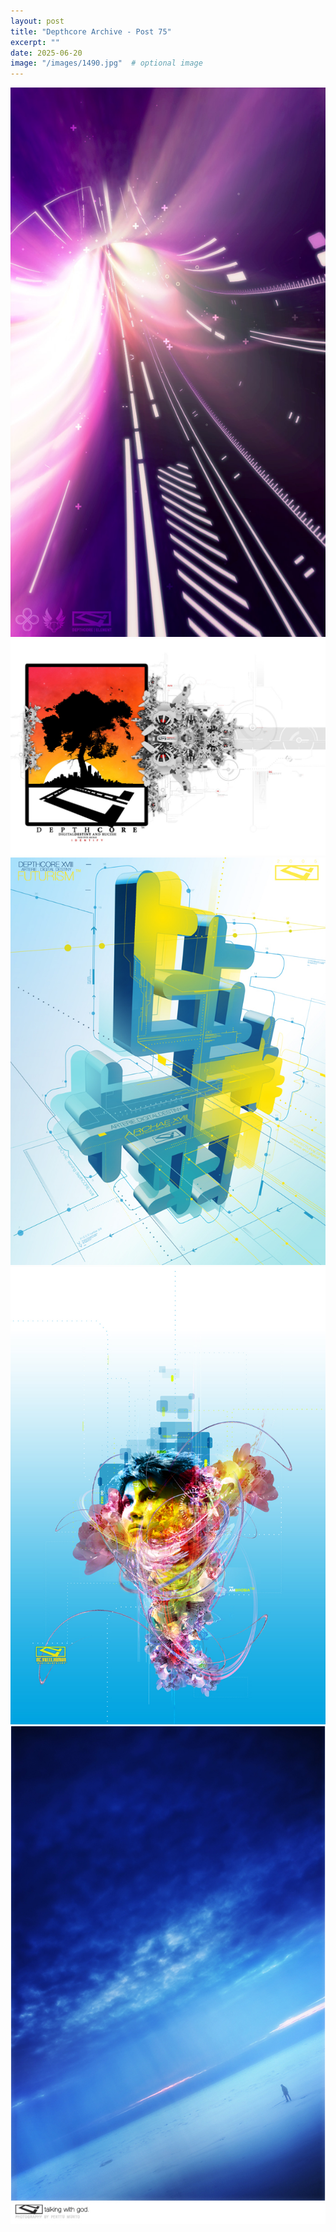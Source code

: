 ```yaml
---
layout: post
title: "Depthcore Archive - Post 75"
excerpt: ""
date: 2025-06-20
image: "/images/1490.jpg"  # optional image
---
```


<img src="/images/1490.jpg">
<img src="/images/1805.jpg" alt="1805.jpg"/>
<img src="/images/1806.jpg" alt="1806.jpg"/>
<img src="/images/1807.jpg" alt="1807.jpg"/>
<img src="/images/1808.jpg" alt="1808.jpg"/>
